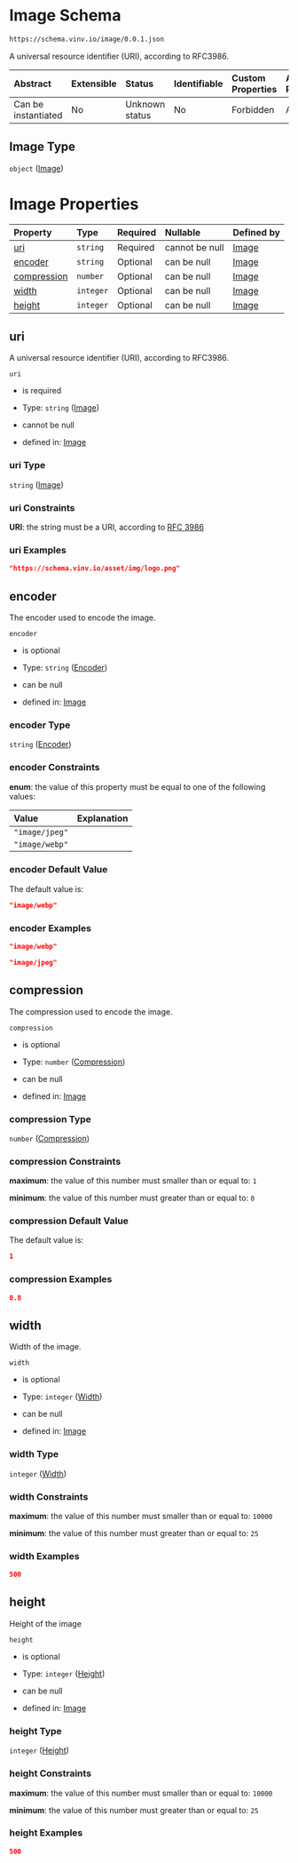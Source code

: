 # Image Schema

```txt
https://schema.vinv.io/image/0.0.1.json
```

A universal resource identifier (URI), according to RFC3986.

| Abstract            | Extensible | Status         | Identifiable | Custom Properties | Additional Properties | Access Restrictions | Defined In                                             |
| :------------------ | :--------- | :------------- | :----------- | :---------------- | :-------------------- | :------------------ | :----------------------------------------------------- |
| Can be instantiated | No         | Unknown status | No           | Forbidden         | Allowed               | none                | [0.0.1.json](schema/0.0.1.json "open original schema") |

## Image Type

`object` ([Image](0.md))

# Image Properties

| Property                    | Type      | Required | Nullable       | Defined by                                                                                             |
| :-------------------------- | :-------- | :------- | :------------- | :----------------------------------------------------------------------------------------------------- |
| [uri](#uri)                 | `string`  | Required | cannot be null | [Image](0-properties-image.md "https://schema.vinv.io/image/0.0.1.json#/properties/uri")               |
| [encoder](#encoder)         | `string`  | Optional | can be null    | [Image](0-properties-encoder.md "https://schema.vinv.io/image/0.0.1.json#/properties/encoder")         |
| [compression](#compression) | `number`  | Optional | can be null    | [Image](0-properties-compression.md "https://schema.vinv.io/image/0.0.1.json#/properties/compression") |
| [width](#width)             | `integer` | Optional | can be null    | [Image](0-properties-width.md "https://schema.vinv.io/image/0.0.1.json#/properties/width")             |
| [height](#height)           | `integer` | Optional | can be null    | [Image](0-properties-height.md "https://schema.vinv.io/image/0.0.1.json#/properties/height")           |

## uri

A universal resource identifier (URI), according to RFC3986.

`uri`

*   is required

*   Type: `string` ([Image](0-properties-image.md))

*   cannot be null

*   defined in: [Image](0-properties-image.md "https://schema.vinv.io/image/0.0.1.json#/properties/uri")

### uri Type

`string` ([Image](0-properties-image.md))

### uri Constraints

**URI**: the string must be a URI, according to [RFC 3986](https://tools.ietf.org/html/rfc3986 "check the specification")

### uri Examples

```json
"https://schema.vinv.io/asset/img/logo.png"
```

## encoder

The encoder used to encode the image.

`encoder`

*   is optional

*   Type: `string` ([Encoder](0-properties-encoder.md))

*   can be null

*   defined in: [Image](0-properties-encoder.md "https://schema.vinv.io/image/0.0.1.json#/properties/encoder")

### encoder Type

`string` ([Encoder](0-properties-encoder.md))

### encoder Constraints

**enum**: the value of this property must be equal to one of the following values:

| Value          | Explanation |
| :------------- | :---------- |
| `"image/jpeg"` |             |
| `"image/webp"` |             |

### encoder Default Value

The default value is:

```json
"image/webp"
```

### encoder Examples

```json
"image/webp"
```

```json
"image/jpeg"
```

## compression

The compression used to encode the image.

`compression`

*   is optional

*   Type: `number` ([Compression](0-properties-compression.md))

*   can be null

*   defined in: [Image](0-properties-compression.md "https://schema.vinv.io/image/0.0.1.json#/properties/compression")

### compression Type

`number` ([Compression](0-properties-compression.md))

### compression Constraints

**maximum**: the value of this number must smaller than or equal to: `1`

**minimum**: the value of this number must greater than or equal to: `0`

### compression Default Value

The default value is:

```json
1
```

### compression Examples

```json
0.8
```

## width

Width of the image.

`width`

*   is optional

*   Type: `integer` ([Width](0-properties-width.md))

*   can be null

*   defined in: [Image](0-properties-width.md "https://schema.vinv.io/image/0.0.1.json#/properties/width")

### width Type

`integer` ([Width](0-properties-width.md))

### width Constraints

**maximum**: the value of this number must smaller than or equal to: `10000`

**minimum**: the value of this number must greater than or equal to: `25`

### width Examples

```json
500
```

## height

Height of the image

`height`

*   is optional

*   Type: `integer` ([Height](0-properties-height.md))

*   can be null

*   defined in: [Image](0-properties-height.md "https://schema.vinv.io/image/0.0.1.json#/properties/height")

### height Type

`integer` ([Height](0-properties-height.md))

### height Constraints

**maximum**: the value of this number must smaller than or equal to: `10000`

**minimum**: the value of this number must greater than or equal to: `25`

### height Examples

```json
500
```
